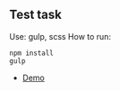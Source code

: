 ## Test task
Use: gulp, scss
How to run:
```
npm install
gulp
```
* [Demo](http://www.project-it.s-host.net/uw_test1/index.html)
